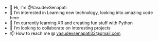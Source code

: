 - 👋 Hi, I’m @VasudevSenapati
- 👀 I’m interested in Learning new technology, looking into amazing code here
- 🌱 I’m currently learning XR and creating fun stuff with Python
- 💞️ I’m looking to collaborate on Interesting projects
- 📫 How to reach me @ vasudevsenapati33@gmail.com

<!---
VasudevSenapati/VasudevSenapati is a ✨ special ✨ repository because its `README.md` (this file) appears on your GitHub profile.
You can click the Preview link to take a look at your changes.
--->
